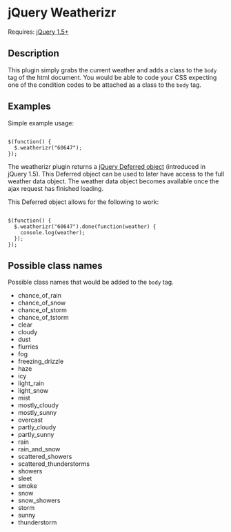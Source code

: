 jQuery Weatherizr
=================

Requires: [jQuery 1.5+](http://api.jquery.com)

Description
-----------

This plugin simply grabs the current weather and adds a class to the `body` tag of the html document. You would be able to code your CSS expecting one of the condition codes to be attached as a class to the `body` tag.

Examples
--------

Simple example usage:

<code>
$(function() {
  $.weatherizr("60647");
});
</code>

The weatherizr plugin returns a [jQuery Deferred object](http://api.jquery.com/category/deferred-object/) (introduced in jQuery 1.5). This Deferred object can be used to later have access to the full weather data object. The weather data object becomes available once the ajax request has finished loading. 

This Deferred object allows for the following to work:

<code>
$(function() {
  $.weatherizr("60647").done(function(weather) {
    console.log(weather);
  });
});
</code>

Possible class names
--------------------

Possible class names that would be added to the `body` tag.

- chance\_of\_rain
- chance\_of\_snow
- chance\_of\_storm
- chance\_of\_tstorm
- clear
- cloudy
- dust
- flurries
- fog
- freezing\_drizzle
- haze
- icy
- light\_rain
- light\_snow
- mist
- mostly\_cloudy
- mostly\_sunny
- overcast
- partly\_cloudy
- partly\_sunny
- rain
- rain\_and\_snow
- scattered\_showers
- scattered\_thunderstorms
- showers
- sleet
- smoke
- snow
- snow\_showers
- storm
- sunny
- thunderstorm
